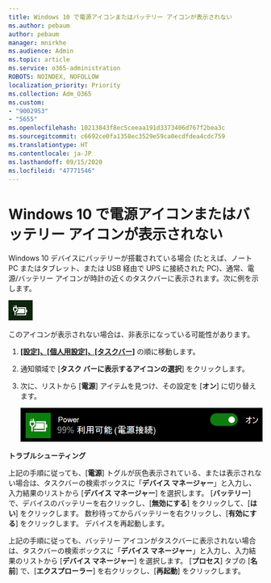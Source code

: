 ```yaml
---
title: Windows 10 で電源アイコンまたはバッテリー アイコンが表示されない
ms.author: pebaum
author: pebaum
manager: mnirkhe
ms.audience: Admin
ms.topic: article
ms.service: o365-administration
ROBOTS: NOINDEX, NOFOLLOW
localization_priority: Priority
ms.collection: Adm_O365
ms.custom:
- "9002953"
- "5655"
ms.openlocfilehash: 10213843f8ec5ceeaa191d3373406d767f2bea3c
ms.sourcegitcommit: c6692ce0fa1358ec3529e59ca0ecdfdea4cdc759
ms.translationtype: HT
ms.contentlocale: ja-JP
ms.lasthandoff: 09/15/2020
ms.locfileid: "47771546"
---
```

# <a name="power-or-battery-icon-missing-in-windows-10"></a>Windows 10 で電源アイコンまたはバッテリー アイコンが表示されない

Windows 10 デバイスにバッテリーが搭載されている場合 (たとえば、ノート PC またはタブレット、または USB 経由で UPS に接続された PC)、通常、電源/バッテリー アイコンが時計の近くのタスクバーに表示されます。次に例を示します。

![バッテリー アイコン](media/battery-icon.png)

このアイコンが表示されない場合は、非表示になっている可能性があります。

1. **[[設定]、[個人用設定]、[タスクバー]](ms-settings:taskbar?activationSource=GetHelp)** の順に移動します。

2. 通知領域で [**タスク バーに表示するアイコンの選択**] をクリックします。

3. 次に、リストから [**電源**] アイテムを見つけ、その設定を [**オン**] に切り替えます。

    ![タスクバーに電源アイコンを表示する](media/power-icon-on.png)

**トラブルシューティング**

上記の手順に従っても、[**電源**] トグルが灰色表示されている、または表示されない場合は、タスクバーの検索ボックスに「**デバイス マネージャー**」と入力し、入力結果のリストから [**デバイス マネージャー**] を選択します。 [**バッテリー**] で、デバイスのバッテリーを右クリックし、[**無効にする**] をクリックして、[**はい**] をクリックします。 数秒待ってからバッテリーを右クリックし、[**有効にする**] をクリックします。 デバイスを再起動します。

上記の手順に従っても、バッテリー アイコンがタスクバーに表示されない場合は、タスクバーの検索ボックスに「**デバイス マネージャー**」と入力し、入力結果のリストから [**デバイス マネージャー**] を選択します。 [**プロセス**] タブの [**名前**] で、[**エクスプローラー**] を右クリックし、[**再起動**] をクリックします。
